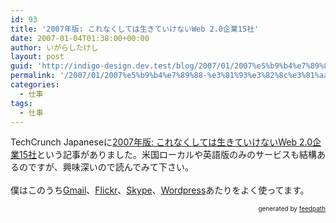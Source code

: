 ```yaml
---
id: 93
title: '2007年版: これなくしては生きていけないWeb 2.0企業15社'
date: 2007-01-04T01:38:00+00:00
author: いがらしたけし
layout: post
guid: 'http://indigo-design.dev.test/blog/2007/01/2007%e5%b9%b4%e7%89%88-%e3%81%93%e3%82%8c%e3%81%aa%e3%81%8f%e3%81%97%e3%81%a6%e3%81%af%e7%94%9f%e3%81%8d%e3%81%a6%e3%81%84%e3%81%91%e3%81%aa%e3%81%84web-2-0%e4%bc%81%e6%a5%ad15%e7%a4%be/'
permalink: '/2007/01/2007%e5%b9%b4%e7%89%88-%e3%81%93%e3%82%8c%e3%81%aa%e3%81%8f%e3%81%97%e3%81%a6%e3%81%af%e7%94%9f%e3%81%8d%e3%81%a6%e3%81%84%e3%81%91%e3%81%aa%e3%81%84web-2-0%e4%bc%81%e6%a5%ad15%e7%a4%be/'
categories:
  - 仕事
tags:
  - 仕事
---
```

TechCrunch Japaneseに<a href="http://jp.techcrunch.com/archives/2007-web-20-companies-i-couldnt-live-without/">2007年版: これなくしては生きていけないWeb 2.0企業15社</a>という記事がありました。米国ローカルや英語版のみのサービスも結構あるのですが、興味深いので読んでみて下さい。<br /><br />僕はこのうち<a href="http://mail.google.com/">Gmail</a>、<a href="http://www.flickr.com/">Flickr</a>、<a href="http://www.skype.com/intl/ja/">Skype</a>、<a href="http://wordpress.xwd.jp/">Wordpress</a>あたりをよく使ってます。
<div style="text-align: right;font-size: 10px">
&nbsp;&nbsp;<span>generated by <a href="http://feedpath.jp">feedpath</a></span>
</div>